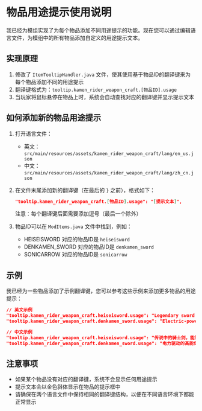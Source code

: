 # 物品用途提示使用说明

我已经为模组实现了为每个物品添加不同用途提示的功能。现在您可以通过编辑语言文件，为模组中的所有物品添加自定义的用途提示文本。

## 实现原理

1. 修改了 `ItemTooltipHandler.java` 文件，使其使用基于物品ID的翻译键来为每个物品添加不同的用途提示
2. 翻译键格式为：`tooltip.kamen_rider_weapon_craft.[物品ID].usage`
3. 当玩家将鼠标悬停在物品上时，系统会自动查找对应的翻译键并显示提示文本

## 如何添加新的物品用途提示

1. 打开语言文件：
   - 英文：`src/main/resources/assets/kamen_rider_weapon_craft/lang/en_us.json`
   - 中文：`src/main/resources/assets/kamen_rider_weapon_craft/lang/zh_cn.json`

2. 在文件末尾添加新的翻译键（在最后的 `}` 之前），格式如下：
   ```json
   "tooltip.kamen_rider_weapon_craft.[物品ID].usage": "[提示文本]",
   ```
   注意：每个翻译键后面需要添加逗号（最后一个除外）

3. 物品ID可以在 `ModItems.java` 文件中找到，例如：
   - HEISEISWORD 对应的物品ID是 `heiseisword`
   - DENKAMEN_SWORD 对应的物品ID是 `denkamen_sword`
   - SONICARROW 对应的物品ID是 `sonicarrow`

## 示例

我已经为一些物品添加了示例翻译键，您可以参考这些示例来添加更多物品的用途提示：

```json
// 英文示例
"tooltip.kamen_rider_weapon_craft.heiseisword.usage": "Legendary sword that can summon Rider Time.",
"tooltip.kamen_rider_weapon_craft.denkamen_sword.usage": "Electric-powered sword with high attack power."

// 中文示例
"tooltip.kamen_rider_weapon_craft.heiseisword.usage": "传说中的骑士剑，能够召唤骑士时刻。",
"tooltip.kamen_rider_weapon_craft.denkamen_sword.usage": "电力驱动的高能剑，拥有强大的攻击力。"
```

## 注意事项

- 如果某个物品没有对应的翻译键，系统不会显示任何用途提示
- 提示文本会以金色斜体显示在物品的提示框中
- 请确保在两个语言文件中保持相同的翻译键结构，以便在不同语言环境下都能正常显示